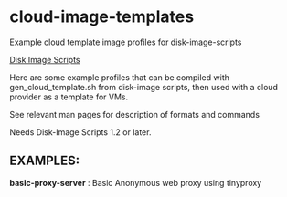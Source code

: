 # cloud-image-templates
Example cloud template image profiles for disk-image-scripts

[Disk Image Scripts](https://github.com/GIJack/disk-image-scripts)

Here are some example profiles that can be compiled with gen_cloud_template.sh
from disk-image scripts, then used with a cloud provider as a template for VMs.

See relevant man pages for description of formats and commands

Needs Disk-Image Scripts 1.2 or later.

EXAMPLES:
---------
**basic-proxy-server** : Basic Anonymous web proxy using tinyproxy
